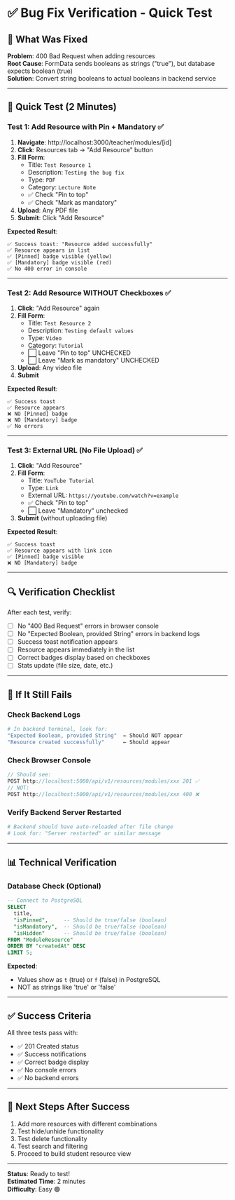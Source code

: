 # ✅ Bug Fix Verification - Quick Test

## 🎯 What Was Fixed

**Problem**: 400 Bad Request when adding resources  
**Root Cause**: FormData sends booleans as strings ("true"), but database expects boolean (true)  
**Solution**: Convert string booleans to actual booleans in backend service

---

## 🚀 Quick Test (2 Minutes)

### Test 1: Add Resource with Pin + Mandatory ✅

1. **Navigate**: http://localhost:3000/teacher/modules/[id]
2. **Click**: Resources tab → "Add Resource" button
3. **Fill Form**:
   - Title: `Test Resource 1`
   - Description: `Testing the bug fix`
   - Type: `PDF`
   - Category: `Lecture Note`
   - ✅ Check "Pin to top"
   - ✅ Check "Mark as mandatory"
4. **Upload**: Any PDF file
5. **Submit**: Click "Add Resource"

**Expected Result**:
```
✅ Success toast: "Resource added successfully"
✅ Resource appears in list
✅ [Pinned] badge visible (yellow)
✅ [Mandatory] badge visible (red)
✅ No 400 error in console
```

---

### Test 2: Add Resource WITHOUT Checkboxes ✅

1. **Click**: "Add Resource" again
2. **Fill Form**:
   - Title: `Test Resource 2`
   - Description: `Testing default values`
   - Type: `Video`
   - Category: `Tutorial`
   - ⬜ Leave "Pin to top" UNCHECKED
   - ⬜ Leave "Mark as mandatory" UNCHECKED
3. **Upload**: Any video file
4. **Submit**

**Expected Result**:
```
✅ Success toast
✅ Resource appears
❌ NO [Pinned] badge
❌ NO [Mandatory] badge
✅ No errors
```

---

### Test 3: External URL (No File Upload) ✅

1. **Click**: "Add Resource"
2. **Fill Form**:
   - Title: `YouTube Tutorial`
   - Type: `Link`
   - External URL: `https://youtube.com/watch?v=example`
   - ✅ Check "Pin to top"
   - ⬜ Leave "Mandatory" unchecked
3. **Submit** (without uploading file)

**Expected Result**:
```
✅ Success toast
✅ Resource appears with link icon
✅ [Pinned] badge visible
❌ NO [Mandatory] badge
```

---

## 🔍 Verification Checklist

After each test, verify:

- [ ] No "400 Bad Request" errors in browser console
- [ ] No "Expected Boolean, provided String" errors in backend logs
- [ ] Success toast notification appears
- [ ] Resource appears immediately in the list
- [ ] Correct badges display based on checkboxes
- [ ] Stats update (file size, date, etc.)

---

## 🐛 If It Still Fails

### Check Backend Logs
```powershell
# In backend terminal, look for:
"Expected Boolean, provided String"  ← Should NOT appear
"Resource created successfully"      ← Should appear
```

### Check Browser Console
```javascript
// Should see:
POST http://localhost:5000/api/v1/resources/modules/xxx 201 ✅
// NOT:
POST http://localhost:5000/api/v1/resources/modules/xxx 400 ❌
```

### Verify Backend Server Restarted
```powershell
# Backend should have auto-reloaded after file change
# Look for: "Server restarted" or similar message
```

---

## 📊 Technical Verification

### Database Check (Optional)
```sql
-- Connect to PostgreSQL
SELECT 
  title, 
  "isPinned",     -- Should be true/false (boolean)
  "isMandatory",  -- Should be true/false (boolean)
  "isHidden"      -- Should be true/false (boolean)
FROM "ModuleResource"
ORDER BY "createdAt" DESC
LIMIT 5;
```

**Expected**:
- Values show as `t` (true) or `f` (false) in PostgreSQL
- NOT as strings like 'true' or 'false'

---

## ✅ Success Criteria

All three tests pass with:
- ✅ 201 Created status
- ✅ Success notifications
- ✅ Correct badge display
- ✅ No console errors
- ✅ No backend errors

---

## 🎉 Next Steps After Success

1. Add more resources with different combinations
2. Test hide/unhide functionality
3. Test delete functionality
4. Test search and filtering
5. Proceed to build student resource view

---

**Status**: Ready to test!  
**Estimated Time**: 2 minutes  
**Difficulty**: Easy 🟢
